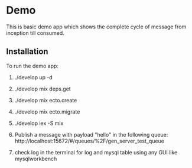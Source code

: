 # Demo

This is basic demo app which shows the complete cycle of message from inception till consumed. 

## Installation

To run the demo app:

1.  ./develop up -d

2.  ./develop mix deps.get

3.  ./develop mix ecto.create

4.  ./develop mix ecto.migrate

5.  ./develop iex -S mix

6. Publish a message with payload "hello" in the following queue:
   http://localhost:15672/#/queues/%2F/gen_server_test_queue 

7. check log in the terminal for log and mysql table using any GUI like mysqlworkbench


